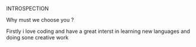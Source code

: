 INTROSPECTION

Why must we choose you ?

Firstly i love coding and have a great interst in learning new languages and doing sone creative work 
